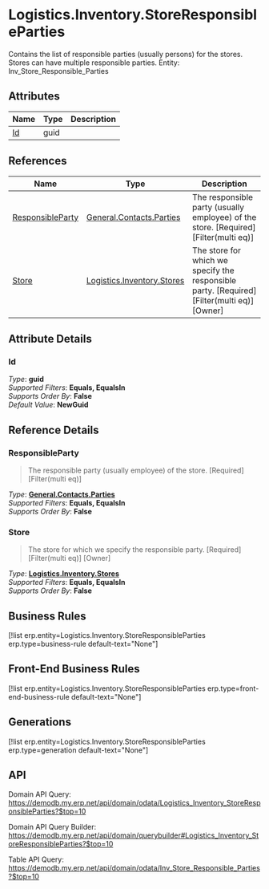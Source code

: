 # Logistics.Inventory.StoreResponsibleParties

Contains the list of responsible parties (usually persons) for the stores. Stores can have multiple responsible parties. Entity: Inv_Store_Responsible_Parties

## Attributes

| Name | Type | Description |
| ---- | ---- | --- |
| [Id](Logistics.Inventory.StoreResponsibleParties.md#Id) | guid |  

## References

| Name | Type | Description |
| ---- | ---- | --- |
| [ResponsibleParty](Logistics.Inventory.StoreResponsibleParties.md#ResponsibleParty) | [General.Contacts.Parties](General.Contacts.Parties.md) | The responsible party (usually employee) of the store. [Required] [Filter(multi eq)] |
| [Store](Logistics.Inventory.StoreResponsibleParties.md#Store) | [Logistics.Inventory.Stores](Logistics.Inventory.Stores.md) | The store for which we specify the responsible party. [Required] [Filter(multi eq)] [Owner] |


## Attribute Details

### Id

_Type_: **guid**  
_Supported Filters_: **Equals, EqualsIn**  
_Supports Order By_: **False**  
_Default Value_: **NewGuid**  


## Reference Details

### ResponsibleParty

> The responsible party (usually employee) of the store. [Required] [Filter(multi eq)]

_Type_: **[General.Contacts.Parties](General.Contacts.Parties.md)**  
_Supported Filters_: **Equals, EqualsIn**  
_Supports Order By_: **False**  

### Store

> The store for which we specify the responsible party. [Required] [Filter(multi eq)] [Owner]

_Type_: **[Logistics.Inventory.Stores](Logistics.Inventory.Stores.md)**  
_Supported Filters_: **Equals, EqualsIn**  
_Supports Order By_: **False**  



## Business Rules

[!list erp.entity=Logistics.Inventory.StoreResponsibleParties erp.type=business-rule default-text="None"]

## Front-End Business Rules

[!list erp.entity=Logistics.Inventory.StoreResponsibleParties erp.type=front-end-business-rule default-text="None"]

## Generations

[!list erp.entity=Logistics.Inventory.StoreResponsibleParties erp.type=generation default-text="None"]

## API

Domain API Query:
<https://demodb.my.erp.net/api/domain/odata/Logistics_Inventory_StoreResponsibleParties?$top=10>

Domain API Query Builder:
<https://demodb.my.erp.net/api/domain/querybuilder#Logistics_Inventory_StoreResponsibleParties?$top=10>

Table API Query:
<https://demodb.my.erp.net/api/domain/odata/Inv_Store_Responsible_Parties?$top=10>

